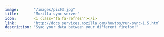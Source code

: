 ```yaml
---
image:       "/images/pic03.jpg"
title:       "Mozilla sync server"
icon:        <i class="fa fa-refresh"></i>
link:        "http://docs.services.mozilla.com/howtos/run-sync-1.5.html"
description: "Sync your data between your different firefox!"
---
```

